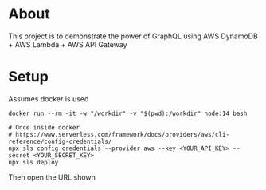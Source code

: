 # About

This project is to demonstrate the power of GraphQL using AWS DynamoDB + AWS Lambda + AWS API Gateway

# Setup

Assumes docker is used

```
docker run --rm -it -w "/workdir" -v "$(pwd):/workdir" node:14 bash

# Once inside docker
# https://www.serverless.com/framework/docs/providers/aws/cli-reference/config-credentials/
npx sls config credentials --provider aws --key <YOUR_API_KEY> --secret <YOUR_SECRET_KEY>
npx sls deploy
```

Then open the URL shown
